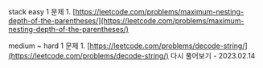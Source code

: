 stack
easy 1 문제
    1. [https://leetcode.com/problems/maximum-nesting-depth-of-the-parentheses/](https://leetcode.com/problems/maximum-nesting-depth-of-the-parentheses/)
    
medium ~ hard 1 문제
    1. [https://leetcode.com/problems/decode-string/](https://leetcode.com/problems/decode-string/)
    다시 풀어보기 - 2023.02.14

